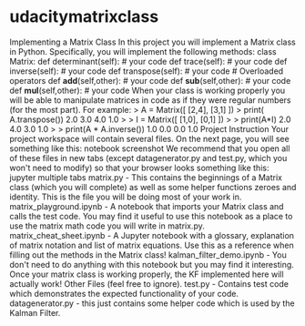 # udacitymatrixclass
Implementing a Matrix Class In this project you will implement a Matrix class in Python. Specifically, you will implement the following methods:  class Matrix:   def determinant(self):       # your code    def trace(self):       # your code    def inverse(self):       # your code    def transpose(self):      # your code    # Overloaded operators    def __add__(self,other):     # your code    def __sub__(self,other):     # your code    def __mul__(self,other):     # your code When your class is working properly you will be able to manipulate matrices in code as if they were regular numbers (for the most part). For example:  > A = Matrix([      [2,4],      [3,1]  ]) > print( A.transpose())   2.0  3.0   4.0  1.0 > > I = Matrix([      [1,0],      [0,1]  ]) > > print(A*I)   2.0  4.0   3.0  1.0 > > print(A * A.inverse())   1.0  0.0   0.0  1.0 Project Instruction Your project workspace will contain several files. On the next page, you will see something like this:  notebook screenshot  We recommend that you open all of these files in new tabs (except datagenerator.py and test.py, which you won't need to modify) so that your browser looks something like this:  jupyter multiple tabs  matrix.py - This contains the beginnings of a Matrix class (which you will complete) as well as some helper functions zeroes and identity. This is the file you will be doing most of your work in. matrix_playground.ipynb - A notebook that imports your Matrix class and calls the test code. You may find it useful to use this notebook as a place to use the matrix math code you will write in matrix.py. matrix_cheat_sheet.ipynb - A Jupyter notebook with a glossary, explanation of matrix notation and list of matrix equations. Use this as a reference when filling out the methods in the Matrix class! kalman_filter_demo.ipynb - You don't need to do anything with this notebook but you may find it interesting. Once your matrix class is working properly, the KF implemented here will actually work! Other Files (feel free to ignore). test.py - Contains test code which demonstrates the expected functionality of your code. datagenerator.py - this just contains some helper code which is used by the Kalman Filter.

